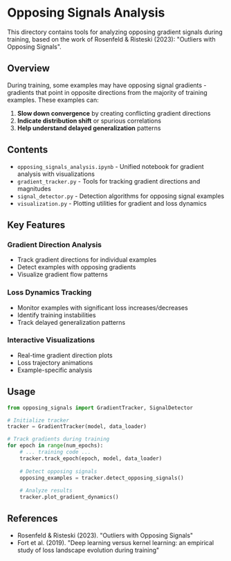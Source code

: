 # Opposing Signals Analysis

This directory contains tools for analyzing opposing gradient signals during training, based on the work of Rosenfeld & Risteski (2023): "Outliers with Opposing Signals".

## Overview

During training, some examples may have opposing signal gradients - gradients that point in opposite directions from the majority of training examples. These examples can:

1. **Slow down convergence** by creating conflicting gradient directions
2. **Indicate distribution shift** or spurious correlations
3. **Help understand delayed generalization** patterns

## Contents

- `opposing_signals_analysis.ipynb` - Unified notebook for gradient analysis with visualizations
- `gradient_tracker.py` - Tools for tracking gradient directions and magnitudes
- `signal_detector.py` - Detection algorithms for opposing signal examples
- `visualization.py` - Plotting utilities for gradient and loss dynamics

## Key Features

### Gradient Direction Analysis
- Track gradient directions for individual examples
- Detect examples with opposing gradients
- Visualize gradient flow patterns

### Loss Dynamics Tracking
- Monitor examples with significant loss increases/decreases
- Identify training instabilities
- Track delayed generalization patterns

### Interactive Visualizations
- Real-time gradient direction plots
- Loss trajectory animations
- Example-specific analysis

## Usage

```python
from opposing_signals import GradientTracker, SignalDetector

# Initialize tracker
tracker = GradientTracker(model, data_loader)

# Track gradients during training
for epoch in range(num_epochs):
    # ... training code ...
    tracker.track_epoch(epoch, model, data_loader)
    
    # Detect opposing signals
    opposing_examples = tracker.detect_opposing_signals()
    
    # Analyze results
    tracker.plot_gradient_dynamics()
```

## References

- Rosenfeld & Risteski (2023). "Outliers with Opposing Signals"
- Fort et al. (2019). "Deep learning versus kernel learning: an empirical study of loss landscape evolution during training"